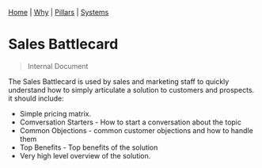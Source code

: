 [Home](README.md) | [Why](why.md) | [Pillars](pillars.md) | [Systems](systems.md)

# Sales Battlecard

> Internal Document

The Sales Battlecard is used by sales and marketing staff to quickly understand how to simply articulate a solution to customers and prospects. it should include:

- Simple pricing matrix.
- Comversation Starters - How to start a conversation about the topic
- Common Objections - common customer objections and how to handle them
- Top Benefits - Top benefits of the solution
- Very high level overview of the solution.